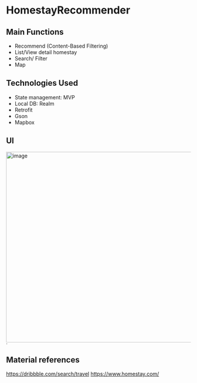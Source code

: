 # HomestayRecommender

## Main Functions

- Recommend (Content-Based Filtering)
- List/View detail homestay
- Search/ Filter
- Map

## Technologies Used

- State management: MVP
- Local DB: Realm
- Retrofit
- Gson
- Mapbox

## UI


<img width="519" alt="image" src="https://user-images.githubusercontent.com/29207172/182787201-0aa1f232-6174-45dd-89bf-57885130c399.png">

<img width="6" alt="image" src="https://user-images.githubusercontent.com/29207172/182787430-0dcab848-3511-49d5-854a-1f587c4c36d3.png">


## Material references

https://dribbble.com/search/travel
https://www.homestay.com/

